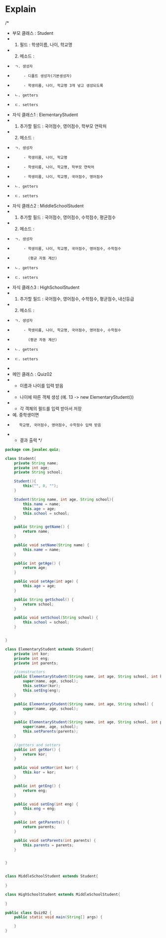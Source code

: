 # Explain

/*
 * 부모 클래스 : Student 
 *  1) 필드 : 학생이름, 나이, 학교명
 *  2) 메소드 :
 *   	ㄱ. 생성자 
 *   		- 디폴트 생성자(기본생성자)
 *   		- 학생이름, 나이, 학교명 3개 넣고 생성되도록 
 *   	ㄴ. getters
 *   	ㄷ. setters
 * 자식 클래스1 : ElementaryStudent
 *  1) 추가할 필드 : 국어점수, 영어점수, 학부모 연락처
 *  2) 메소드 : 
 *   	ㄱ. 생성자 
 *   		- 학생이름, 나이, 학교명
 *   		- 학생이름, 나이, 학교명, 학부모 연락처
 *   		- 학생이름, 나이, 학교명, 국어점수, 영어점수
 *		ㄴ. getters
 *		ㄷ. setters
 * 자식 클래스2 : MiddleSchoolStudent
 *  1) 추가할 필드 : 국어점수, 영어점수, 수학점수, 평균점수		
 *  2) 메소드 : 
 *  	ㄱ. 생성자 
 *  		- 학생이름, 나이, 학교명, 국어점수, 영어점수, 수학점수
 *  		  (평균 자동 계산)
 *  	ㄴ. getters
 *  	ㄷ. setters
 * 자식 클래스3 : HighSchoolStudent
 *  1) 추가할 필드 : 국어점수, 영어점수, 수학점수, 평균점수, 내신등급	
 *  2) 메소드 : 
 *  	ㄱ. 생성자 
 *  		- 학생이름, 나이, 학교명, 국어점수, 영어점수, 수학점수
 *  		  (평균 자동 계산)
 *  	ㄴ. getters
 *  	ㄷ. setters
 * 
 * 메인 클래스 : Quiz02
 *  - 이름과 나이를 입력 받음
 *  - 나이에 따른 객체 생성 (예. 13 -> new ElementaryStudent())
 *  - 각 객체의 필드를 입력 받아서 저장 
 *    예. 중학생이면
 *    	  학교명, 국어점수, 영어점수, 수학점수 입력 받음
 *  - 결과 출력
 */
 
```java
package com.javalec.quiz;

class Student{
	private String name;
	private int age;
	private String school;

	Student(){
		this("", 0, "");
	}

	Student(String name, int age, String school){
		this.name = name;
		this.age = age;
		this.school = school;
	}

	public String getName() {
		return name;
	}

	public void setName(String name) {
		this.name = name;
	}

	public int getAge() {
		return age;
	}

	public void setAge(int age) {
		this.age = age;
	}

	public String getSchool() {
		return school;
	}

	public void setSchool(String school) {
		this.school = school;
	}


}

class ElementaryStudent extends Student{
	private int kor;
	private int eng;
	private int parents;

	//constructors
	public ElementaryStudent(String name, int age, String school, int kor, int eng){
		super(name, age, school);
		this.setKor(kor);
		this.setEng(eng);
	}

	public ElementaryStudent(String name, int age, String school) {
		super(name, age, school);
	}

	public ElementaryStudent(String name, int age, String school, int parents) {
		super(name, age, school);
		this.setParents(parents);
	}

	//getters and setters
	public int getKor() {
		return kor;
	}

	public void setKor(int kor) {
		this.kor = kor;
	}

	public int getEng() {
		return eng;
	}

	public void setEng(int eng) {
		this.eng = eng;
	}

	public int getParents() {
		return parents;
	}

	public void setParents(int parents) {
		this.parents = parents;
	}


}


class MiddleSchoolStudent extends Student{
	
}

class HighSchoolStudent extends MiddleSchoolStudent{
	
}

public class Quiz02 {
	public static void main(String[] args) {

	}
}
```
